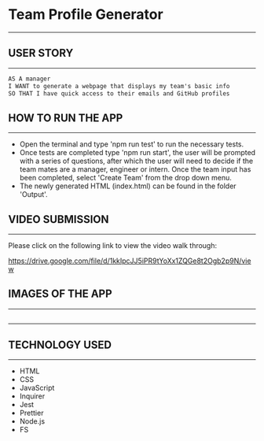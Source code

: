 # Team Profile Generator
***

## USER STORY
***
```md
AS A manager
I WANT to generate a webpage that displays my team's basic info
SO THAT I have quick access to their emails and GitHub profiles
```

## HOW TO RUN THE APP
***
* Open the terminal and type 'npm run test' to run the necessary tests. 
* Once tests are completed type 'npm run start', the user will be prompted with a series of questions, after which the user will need to decide if the team mates are a manager, engineer or intern. Once the team input has been completed, select 'Create Team' from the drop down menu. 
* The newly generated HTML (index.html) can be found in the folder 'Output'.

## VIDEO SUBMISSION
***
Please click on the following link to view the video walk through:

https://drive.google.com/file/d/1kkIpcJJ5iPR9tYoXx1ZQGe8t2Ogb2p9N/view

## IMAGES OF THE APP
***

## 
***

## TECHNOLOGY USED
***
* HTML
* CSS
* JavaScript
* Inquirer
* Jest
* Prettier
* Node.js
* FS
